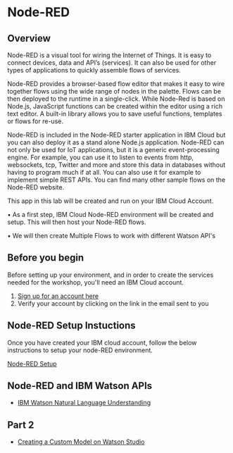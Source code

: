 # Node-RED 

## Overview 

Node-RED is a visual tool for wiring the Internet of Things. It is easy to connect devices, data and API’s (services). It can also be used for other types of applications to quickly assemble flows of services.

Node-RED provides a browser-based flow editor that makes it easy to wire together flows using the wide range of nodes in the palette. Flows can be then deployed to the runtime in a single-click. While Node-Red is based on Node.js, JavaScript functions can be created within the editor using a rich text editor. A built-in library allows you to save useful functions, templates or flows for re-use.

Node-RED is included in the Node-RED starter application in IBM Cloud but you can also deploy it as a stand alone Node.js application. Node-RED can not only be used for IoT applications, but it is a generic event-processing engine. For example, you can use it to listen to events from http, websockets, tcp, Twitter and more and store this data in databases without having to program much if at all. You can also use it for example to implement simple REST APIs. You can find many other sample flows on the Node-RED website.

This app in this lab will be created and run on your IBM Cloud Account.

• As a first step, IBM Cloud Node-RED environment will be created and setup. This will then host your Node-RED flows.

• We will then create Multiple Flows to work with different Watson API's


## Before you begin 

Before setting up your environment, and in order to create the services needed for the workshop, you'll need an IBM Cloud account. 

1. [Sign up for an account here](https://ibm.biz/BdzgtA)
2. Verify your account by clicking on the link in the email sent to you

## Node-RED Setup Instuctions 

Once you have created your IBM cloud account, follow the below instructions to setup your node-RED environment.

[Node-RED Setup](https://github.com/IBMDeveloperUK/Node-RED-with-Watson-APIs-and-Building-custom-Models/blob/master/Node-RED%20Setup.md)

## Node-RED and IBM Watson APIs


* [IBM Watson Natural Language Understanding](WatsonNLU.md) 



## Part 2 

* [Creating a Custom Model on Watson Studio](CustomModel.md) 

